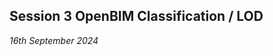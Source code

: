 ## Session 3 OpenBIM Classification / LOD

*16th September 2024*


<!--

Start working with BlenderBIM

A2: Introduce

1. ___ [Classification]
1. ___ IFC [Properties and PropertySets]
1. ___ BIM Execution Plan [(BEP)](/41934/Concepts/BIMExecutionPlan) in the context of [IS0 19650](/41934/Concepts/ISO19650)
1. ___ [BlenderBIM](/41934/Concepts/BlenderBIM) Explore Skylab model - also see the IFC properties
3. ___ [LOD](/41934/Concepts/LOD)

* Submit [A1](/41934/Assignments/A1) - Excel dashboard. - 17th September

### In class activity covers...

* [Install](https://blenderbim.org/docs/users/installation.html) Blender and BlenderBIM following the instruction page, with the difference that you should follow the [unstable installation](https://blenderbim.org/docs/devs/installation.html#unstable-installation). Here is also a [video explaination](https://www.youtube.com/watch?v=I-937k6fvKk&t=0s) by Ifc Architect (notice that the new version of BlenderBIM looks a bit different).
* The activity from the [classification] concept.
* Finish [A1] including any questins you may have from your dashboards.

-->

[Classification]: /41934/Concepts/Classification
[A1]: /41934/Assignments/A1
